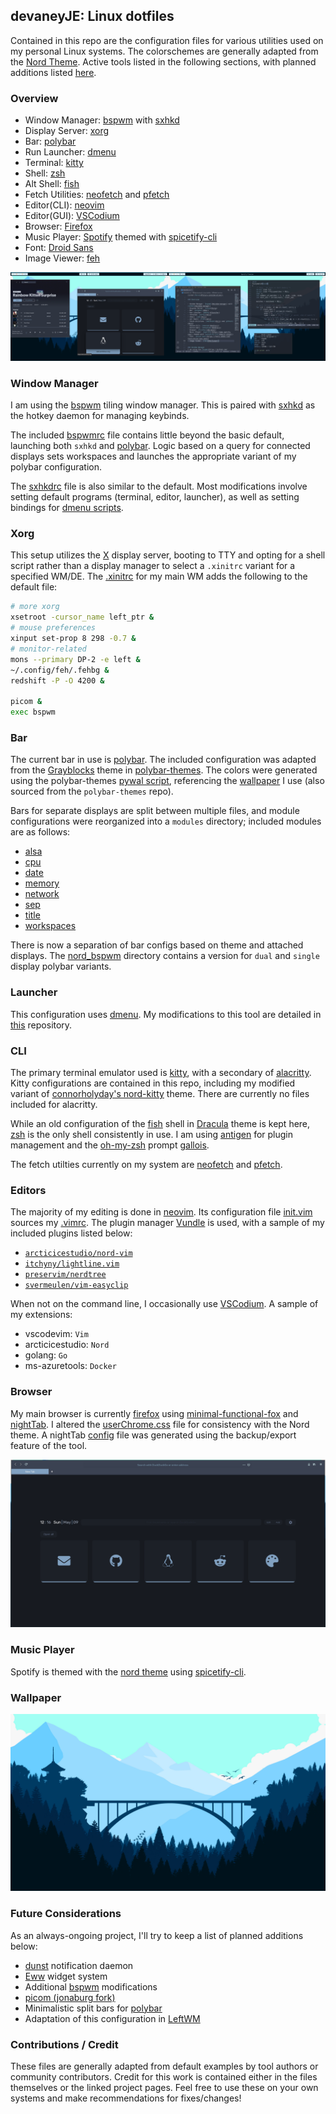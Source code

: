 ## devaneyJE: Linux dotfiles
Contained in this repo are the configuration files for various utilities used on my personal Linux systems. The colorschemes are generally adapted from the [Nord Theme](https://www.nordtheme.com/). Active tools listed in the following sections, with planned additions listed [here](#future-considerations).

### Overview

- Window Manager: [bspwm](#window-manager) with [sxhkd](#window-manager)
- Display Server: [xorg](#xorg)
- Bar: [polybar](#bar)
- Run Launcher: [dmenu](#launcher)
- Terminal: [kitty](#cli)
- Shell: [zsh](#cli)
- Alt Shell: [fish](#cli)
- Fetch Utilities: [neofetch](#cli) and [pfetch](#cli)
- Editor(CLI): [neovim](#editors)
- Editor(GUI): [VSCodium](#editors)
- Browser: [Firefox](#browser)
- Music Player: [Spotify](https://www.spotify.com/) themed with [spicetify-cli](#music-player)
- Font: [Droid Sans](https://fonts.adobe.com/fonts/droid-sans-mono)
- Image Viewer: [feh](#wallpaper)

![](images/scrots/desktop.png)


### Window Manager
I am using the [bspwm](https://github.com/baskerville/bspwm) tiling window manager. This is paired with [sxhkd](https://github.com/baskerville/sxhkd) as the hotkey daemon for managing keybinds.

The included [bspwmrc](/.config/bspwm/bspwmrc) file contains little beyond the basic default, launching both `sxhkd` and [polybar](#bar). Logic based on a query for connected displays sets workspaces and launches the appropriate variant of my polybar configuration.

The [sxhkdrc](/.config/sxhkd/sxhkdrc) file is also similar to the default. Most modifications involve setting default programs (terminal, editor, launcher), as well as setting bindings for [dmenu scripts](https://github.com/devaneyJE/dmenu/tree/main/dmscripts).


### Xorg
This setup utilizes the [X](https://www.x.org/wiki/) display server, booting to TTY and opting for a shell script rather than a display manager to select a `.xinitrc` variant for a specified WM/DE. The [.xinitrc](/.config/xorg/.xinitrc_bspwm) for my main WM adds the following to the default file:
```bash
# more xorg
xsetroot -cursor_name left_ptr &
# mouse preferences
xinput set-prop 8 298 -0.7 &
# monitor-related
mons --primary DP-2 -e left &
~/.config/feh/.fehbg &
redshift -P -O 4200 &

picom &
exec bspwm
```


### Bar
The current bar in use is [polybar](https://polybar.github.io/). The included configuration was adapted from the [Grayblocks](https://github.com/adi1090x/polybar-themes/tree/master/bitmap/grayblocks) theme in [polybar-themes](https://github.com/adi1090x/polybar-themes). The colors were generated using the polybar-themes [pywal script](https://github.com/adi1090x/polybar-themes/blob/master/bitmap/grayblocks/scripts/pywal.sh), referencing the [wallpaper](#wallpaper) I use (also sourced from the `polybar-themes` repo).

Bars for separate displays are split between multiple files, and module configurations were reorganized into a `modules` directory; included modules are as follows:
- [alsa](/.config/polybar/modules/alsa.ini)
- [cpu](/.config/polybar/modules/cpu.ini)
- [date](/.config/polybar/modules/date.ini)
- [memory](/.config/polybar/modules/memory.ini)
- [network](/.config/polybar/modules/network.ini)
- [sep](/.config/polybar/modules/sep.ini)
- [title](/.config/polybar/modules/title.ini)
- [workspaces](/.config/polybar/modules/workspaces.ini)

There is now a separation of bar configs based on theme and attached displays. The [nord_bspwm](/.config/polybar/nord_bspwm) directory contains a version for `dual` and `single` display polybar variants.


### Launcher
This configuration uses [dmenu](https://tools.suckless.org/dmenu/). My modifications to this tool are detailed in [this](https://github.com/devaneyJE/dmenu) repository.


### CLI
The primary terminal emulator used is [kitty](https://sw.kovidgoyal.net/kitty/), with a secondary of [alacritty](https://github.com/alacritty/alacritty). Kitty configurations are contained in this repo, including my modified variant of [connorholyday's nord-kitty](https://github.com/connorholyday/nord-kitty/blob/master/nord.conf) theme. There are currently no files included for alacritty.

While an old configuration of the [fish](/.config/fish) shell in [Dracula](https://draculatheme.com/) theme is kept here, [zsh](https://www.zsh.org/) is the only shell consistently in use. I am using [antigen](https://github.com/zsh-users/antigen) for plugin management and the [oh-my-zsh](https://ohmyz.sh/) prompt [gallois](https://github.com/ohmyzsh/ohmyzsh/wiki/Themes#gallois).

The fetch utilties currently on my system are [neofetch](/.config/neofetch/config.conf) and [pfetch](/.config/shell/pfetch.conf).


### Editors
The majority of my editing is done in [neovim](https://neovim.io/). Its configuration file [init.vim](/.config/nvim/init.vim) sources my [.vimrc](/.config/vim/.vimrc). The plugin manager [Vundle](https://github.com/VundleVim/Vundle.vim) is used, with a sample of my included plugins listed below:

- [`arcticicestudio/nord-vim`](https://github.com/arcticicestudio/nord-vim/blob/master/colors/nord.vim)
- [`itchyny/lightline.vim`](https://github.com/itchyny/lightline.vim)
- [`preservim/nerdtree`](https://github.com/preservim/nerdtree)
- [`svermeulen/vim-easyclip`](https://github.com/svermeulen/vim-easyclip)

When not on the command line, I occasionally use [VSCodium](https://vscodium.com/). A sample of my extensions:

- vscodevim: `Vim`
- arcticicestudio: `Nord`
- golang: `Go`
- ms-azuretools: `Docker`


### Browser
My main browser is currently [firefox](https://www.mozilla.org/en-US/firefox/new/) using [minimal-functional-fox]() and [nightTab](https://github.com/zombieFox/nightTab). I altered the [userChrome.css](/.config/mozilla/firefox/userChrome.css) file for consistency with the Nord theme. A nightTab [config](/.config/nightTab/nightTab_conf.json) file was generated using the backup/export feature of the tool.

![](/images/scrots/firefox_nightTab.png)


### Music Player
Spotify is themed with the [nord theme](https://github.com/morpheusthewhite/spicetify-themes/tree/master/Nord) using [spicetify-cli](https://github.com/khanhas/spicetify-cli).


### Wallpaper
![](/images/wallpapers/polybar-themes/bg_3.jpg)


### Future Considerations
As an always-ongoing project, I'll try to keep a list of planned additions below:

- [dunst](https://dunst-project.org/) notification daemon
- [Eww](https://github.com/elkowar/eww) widget system
- Additional [bspwm](#window-manager) modifications
- [picom (jonaburg fork)](https://github.com/jonaburg/picom)
- Minimalistic split bars for [polybar](#bar)
- Adaptation of this configuration in [LeftWM](http://leftwm.org/)


### Contributions / Credit
These files are generally adapted from default examples by tool authors or community contributors. Credit for this work is contained either in the files themselves or the linked project pages. Feel free to use these on your own systems and make recommendations for fixes/changes!
